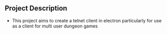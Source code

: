 ## Project Description
- This project aims to create a telnet client in electron particularly for use as a client for multi user dungeon games